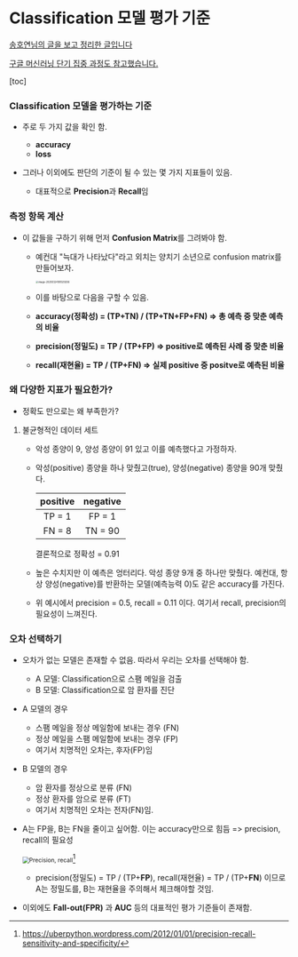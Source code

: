 # Classification 모델 평가 기준

[송호연님의 글을 보고 정리한 글입니다](https://brunch.co.kr/@chris-song/54)

[구글 머신러닝 단기 집중 과정도 참고했습니다.](https://developers.google.com/machine-learning/crash-course)

[toc]

### Classification 모델을 평가하는 기준

* 주로 두 가지 값을 확인 함.
  * **accuracy**
  * **loss**

* 그러나 이외에도 판단의 기준이 될 수 있는 몇 가지 지표들이 있음. 
  * 대표적으로 **Precision**과 **Recall**임



### 측정 항목 계산

* 이 값들을 구하기 위해 먼저 **Confusion Matrix**를 그려봐야 함.

  * 예컨대 "늑대가 나타났다"라고 외치는 양치기 소년으로 confusion matrix를 만들어보자.

    <img src="/Users/seungyoungoh/Library/Application Support/typora-user-images/image-20200324181029206.png" alt="image-20200324181029206" style="zoom:30%;" />

  * 이를 바탕으로 다음을 구할 수 있음.

  * **accuracy(정확성) = (TP+TN) / (TP+TN+FP+FN) => 총 예측 중 맞춘 예측의 비율**

  * **precision(정밀도) = TP / (TP+FP) => positive로 예측된 사례 중 맞춘 비율**

  * **recall(재현율) = TP / (TP+FN) => 실제 positive 중 positve로 예측된 비율**

  

### 왜 다양한 지표가 필요한가?

* 정확도 만으로는 왜 부족한가?

1. 불균형적인 데이터 세트

   * 악성 종양이 9, 양성 종양이 91 있고 이를 예측했다고 가정하자.

   * 악성(positive) 종양을 하나 맞췄고(true), 양성(negative) 종양을 90개 맞췄다.

     | positive | negative |
     | :------: | :------: |
     |  TP = 1  |  FP = 1  |
     |  FN = 8  | TN = 90  |

     결론적으로 정확성 = 0.91

   * 높은 수치지만 이 예측은 엉터리다. 악성 종양 9개 중 하나만 맞췄다. 예컨대, 항상 양성(negative)를 반환하는 모델(예측능력 0)도 같은 accuracy를 가진다.

   * 위 예시에서 precision = 0.5, recall = 0.11 이다. 여기서 recall, precision의 필요성이 느껴진다.



### 오차 선택하기

* 오차가 없는 모델은 존재할 수 없음. 따라서 우리는 오차를 선택해야 함.
  * A 모델: Classification으로 스팸 메일을 검출
  * B 모델: Classification으로 암 환자를 진단

* A 모델의 경우

  * 스팸 메일을 정상 메일함에 보내는 경우 (FN)
  * 정상 메일을 스팸 메일함에 보내는 경우 (FP)
  * 여기서 치명적인 오차는, 후자(FP)임

* B 모델의 경우

  * 암 환자를 정상으로 분류 (FN)
  * 정상 환자를 암으로 분류 (FT)
  * 여기서 치명적인 오차는 전자(FN)임.

* A는 FP을, B는 FN을 줄이고 싶어함. 이는 accuracy만으로 힘듬 => precision, recall의 필요성 

  

  <img src="https://i1.wp.com/i.imgur.com/cJDJU.png" alt="Precision, recall" style="zoom:75%;" />[^1]

  * precision(정밀도) = TP / (TP+**FP**), recall(재현율) = TP / (TP+**FN**) 이므로 A는 정밀도를, B는 재현율을 주의해서 체크해야할 것임.

    

  

* 이외에도 **Fall-out(FPR)** 과 **AUC** 등의 대표적인 평가 기준들이 존재함.

  

[^1]:https://uberpython.wordpress.com/2012/01/01/precision-recall-sensitivity-and-specificity/